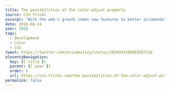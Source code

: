 ```yaml
---
title: The possibilities of the color-adjust property
source: CSS-Tricks
excerpt: "With the web's growth comes new features to better accommodate its new form factors and use cases. One feature I'm excited about is the color-adjust property, proposed in CSS Color Module Level 4. It is an acknowledgement that the web will continue to show up on devices that have less-than-stellar displays"
date: 2018-08-14
year: 2018
tags:
  - Development
  - Color
  - CSS
tweet: https://twitter.com/ericwbailey/status/1029393166892507136
eleventyNavigation:
  key: {{ title }}
  parent: {{ year }}
  order: 5
  url: https://css-tricks.com/the-possibilities-of-the-color-adjust-property/
permalink: false
---
```

